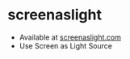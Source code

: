 # screenaslight

- Available at [screenaslight.com](https://screenaslight.com)
- Use Screen as Light Source

